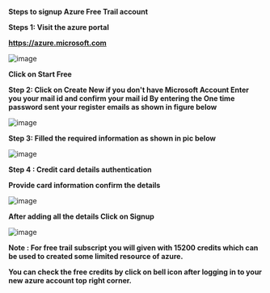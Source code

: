 **Steps to signup Azure Free Trail account**

**Steps 1: Visit the azure portal**

**https://azure.microsoft.com**

![image](https://github.com/arjunedify/Arjun/assets/130965749/b09bee75-e574-46d7-8725-8e4e28051363)


**Click on Start Free**

**Step 2: Click on Create New if you don't have Microsoft Account
 Enter you your mail id and confirm your mail id By entering the One time password sent your register emails as shown in figure below**

![image](https://github.com/arjunedify/Arjun/assets/130965749/94eb91f7-6bac-40aa-a9d9-c4fdf5b20c80)

**Step 3:
 Filled the required information as shown in pic below**

![image](https://github.com/arjunedify/Arjun/assets/130965749/1a2be7c8-5f46-4cf0-a68c-ee0e852dd8df)

**Step 4 : Credit card details authentication**

**Provide card information confirm the details**

![image](https://github.com/arjunedify/Arjun/assets/130965749/1d688613-5dfd-4ba6-a96e-7fd2e046a230)

**After adding all the details Click on Signup**

![image](https://github.com/arjunedify/Arjun/assets/130965749/077e9a7d-77a7-4c5a-a447-e2bbb7d76a39)

**Note : For free trail subscript you will given with 15200 credits which can be used to created some limited resource of azure.**

**You can check the free credits by click on bell icon after logging in to your new azure account top right corner.**
